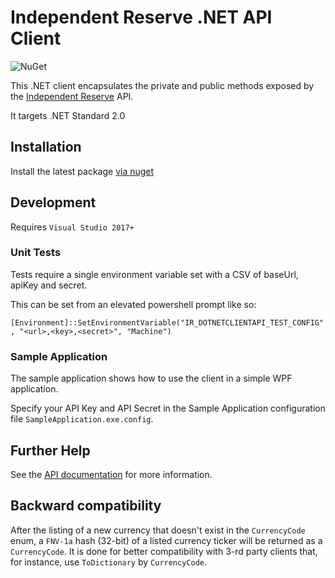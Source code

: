 # Independent Reserve .NET API Client

![NuGet](https://img.shields.io/nuget/v/independentreserve.client.svg)

This .NET client encapsulates the private and public methods exposed by the [Independent Reserve](https://www.independentreserve.com) API.

It targets .NET Standard 2.0

## Installation

Install the latest package [via nuget](https://www.nuget.org/packages/IndependentReserve.Client/)

## Development

Requires `Visual Studio 2017+`

### Unit Tests

Tests require a single environment variable set with a CSV of baseUrl, apiKey and secret.

This can be set from an elevated powershell prompt like so:

`[Environment]::SetEnvironmentVariable("IR_DOTNETCLIENTAPI_TEST_CONFIG", "<url>,<key>,<secret>", "Machine")`


### Sample Application

The sample application shows how to use the client in a simple WPF application.

Specify your API Key and API Secret in the Sample Application configuration file `SampleApplication.exe.config`.

## Further Help

See the [API documentation](https://www.independentreserve.com/API) for more information.

## Backward compatibility
After the listing of a new currency that doesn't exist in the `CurrencyCode` enum, a `FNV-1a` hash (32-bit) of a listed currency ticker will be returned as a `CurrencyCode`. It is done for better compatibility with 3-rd party clients that, for instance, use `ToDictionary` by `CurrencyCode`.